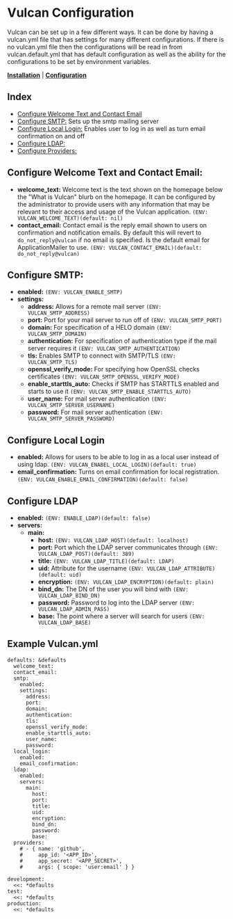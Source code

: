 # Vulcan Configuration

Vulcan can be set up in a few different ways. It can be done by having a vulcan.yml file that has settings for many different configurations. If there is no vulcan.yml file then the configurations will be read in from vulcan.default.yml that has default configuration as well as the ability for the configurations to be set by environment variables.

[**Installation**](index.md) | [**Configuration**](config.md)

## Index
* [Configure Welcome Text and Contact Email](#contact-email)
* [Configure SMTP:](#configure-smtp) Sets up the smtp mailing server
* [Configure Local Login:](#configure-local-login) Enables user to log in as well as turn email confirmation on and off 
* [Configure LDAP:](#configure-ldap)
* [Configure Providers:](#configure-providers)

## Configure Welcome Text and Contact Email:
* **welcome_text:** Welcome text is the text shown on the homepage below the "What is Vulcan" blurb on the homepage. It can be configured by the administrator to provide users with any information that may be relevant to their access and usage of the Vulcan application. `(ENV: VULCAN_WELCOME_TEXT)(default: nil)`
* **contact_email:** Contact email is the reply email shown to users on confirmation and notification emails. By default this will revert to `do_not_reply@vulcan` if no email is specified. Is the default email for ApplicationMailer to use. `(ENV: VULCAN_CONTACT_EMAIL)(default: do_not_reply@vulcan)`

## Configure SMTP:
* **enabled:** `(ENV: VULCAN_ENABLE_SMTP)`
* **settings:**
    * **address:** Allows for a remote mail server `(ENV: VULCAN_SMTP_ADDRESS)`
    * **port:** Port for your mail server to run off of `(ENV: VULCAN_SMTP_PORT)`
    * **domain:** For specification of a HELO domain `(ENV: VULCAN_SMTP_DOMAIN)`
    * **authentication:** For specification of authentication type if the mail server requires it `(ENV: VULCAN_SMTP_AUTHENTICATION)`
    * **tls:** Enables SMTP to connect with SMTP/TLS `(ENV: VULCAN_SMTP_TLS)`
    * **openssl_verify_mode:** For specifying how OpenSSL checks certificates `(ENV: VULCAN_SMTP_OPENSSL_VERIFY_MODE)`
    * **enable_starttls_auto:** Checks if SMTP has STARTTLS enabled and starts to use it `(ENV: VULCAN_SMTP_ENABLE_STARTTLS_AUTO)`
    * **user_name:** For mail server authentication `(ENV: VULCAN_SMTP_SERVER_USERNAME)`
    * **password:** For mail server authentication `(ENV: VULCAN_SMTP_SERVER_PASSWORD)`

## Configure Local Login
* **enabled:** Allows for users to be able to log in as a local user instead of using ldap. `(ENV: VULCAN_ENABEL_LOCAL_LOGIN)(default: true)`
* **email_confirmation:** Turns on email confirmation for local registration. `(ENV: VULCAN_ENABLE_EMAIL_CONFIRMATION)(default: false)`

## Configure LDAP
* **enabled:** `(ENV: ENABLE_LDAP)(default: false)` 
* **servers:**
    * **main:**
        * **host:** `(ENV: VULCAN_LDAP_HOST)(default: localhost)`
        * **port:** Port which the LDAP server communicates through `(ENV: VULCAN_LDAP_POST)(default: 389)`
        * **title:** `(ENV: VULCAN_LDAP_TITLE)(default: LDAP)`
        * **uid:** Attribute for the username `(ENV: VULCAN_LDAP_ATTRIBUTE)(default: uid)`
        * **encryption:** `(ENV: VULCAN_LDAP_ENCRYPTION)(default: plain)`
        * **bind_dn:** The DN of the user you will bind with `(ENV: VULCAN_LDAP_BIND_DN)`
        * **password:** Password to log into the LDAP server `(ENV: VULCAN_LDAP_ADMIN_PASS)`
        * **base:** The point where a server will search for users `(ENV: VULCAN_LDAP_BASE)`

## Example Vulcan.yml
```
defaults: &defaults
  welcome_text:
  contact_email:
  smtp:
    enabled:
    settings:
      address:
      port:
      domain:
      authentication:
      tls:
      openssl_verify_mode:
      enable_starttls_auto:
      user_name:
      password:
  local_login:
    enabled:
    email_confirmation:
  ldap:
    enabled:
    servers:
      main:
        host:
        port: 
        title:
        uid:
        encryption:
        bind_dn:
        password:
        base:
  providers:
    # - { name: 'github',
    #     app_id: '<APP_ID>',
    #     app_secret: '<APP_SECRET>',
    #     args: { scope: 'user:email' } }

development:
  <<: *defaults
test:
  <<: *defaults
production:
  <<: *defaults
 ```
